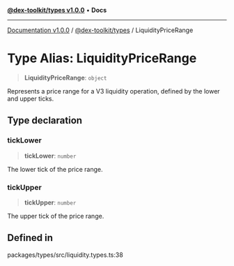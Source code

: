 [**@dex-toolkit/types v1.0.0**](../README.md) • **Docs**

***

[Documentation v1.0.0](../../../packages.md) / [@dex-toolkit/types](../README.md) / LiquidityPriceRange

# Type Alias: LiquidityPriceRange

> **LiquidityPriceRange**: `object`

Represents a price range for a V3 liquidity operation, defined by the lower and upper ticks.

## Type declaration

### tickLower

> **tickLower**: `number`

The lower tick of the price range.

### tickUpper

> **tickUpper**: `number`

The upper tick of the price range.

## Defined in

packages/types/src/liquidity.types.ts:38

